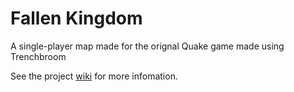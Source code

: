 # Fallen Kingdom

A single-player map made for the orignal Quake game made using Trenchbroom

See the project [wiki](https://github.com/sramirez124/FallenKingdom) for more infomation.
